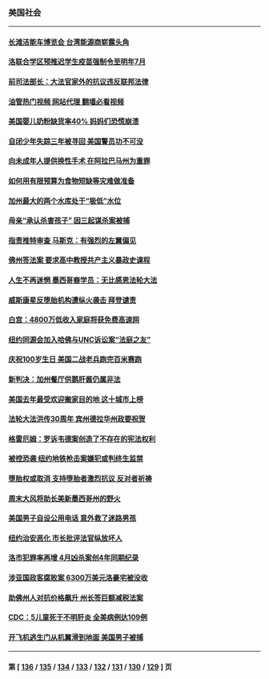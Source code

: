 ### 美国社会
---
#### [长滩洁能车博览会 台湾能源商崭露头角](../../pages/ncid1078160/n13732703.md?05111245) 
#### [洛联合学区预推迟学生疫苗强制令至明年7月](../../pages/ncid1078160/n13732654.md?05111245) 
#### [前司法部长：大法官家外的抗议违反联邦法律](../../pages/ncid1078160/n13732396.md?05111245) 
#### [油管热门视频 网站代理 翻墙必看视频](http://209.222.30.114:81/youtube.html?05111245)
#### [美国婴儿奶粉缺货率40% 妈妈们恐慌崩溃](../../pages/ncid1078160/n13732291.md?05111245) 
#### [自闭少年失踪三年被寻回 美国警员功不可没](../../pages/ncid1078160/n13731913.md?05111245) 
#### [向未成年人提供换性手术 在阿拉巴马州为重罪](../../pages/ncid1078160/n13732236.md?05111245) 
#### [如何用有限预算为食物短缺等灾难做准备](../../pages/ncid1078160/n13731661.md?05111245) 
#### [加州最大的两个水库处于“极低”水位](../../pages/ncid1078160/n13731856.md?05111245) 
#### [母亲“承认杀害孩子” 因三起谋杀案被捕](../../pages/ncid1078160/n13731838.md?05111245) 
#### [指责推特审查 马斯克：有强烈的左翼偏见](../../pages/ncid1078160/n13731570.md?05111245) 
#### [佛州签法案 要求高中教授共产主义暴政史课程](../../pages/ncid1078160/n13731619.md?05111245) 
#### [人生不再迷惘 墨西哥裔学员：无比感恩法轮大法](../../pages/ncid1078160/n13731561.md?05111245) 
#### [威斯康星反堕胎机构遭纵火袭击 拜登谴责](../../pages/ncid1078160/n13731526.md?05111245) 
#### [白宫：4800万低收入家庭将获免费高速网](../../pages/ncid1078160/n13731291.md?05111245) 
#### [纽约同源会加入哈佛与UNC诉讼案“法庭之友”](../../pages/ncid1078160/n13730862.md?05111245) 
#### [庆祝100岁生日 美国二战老兵跑完百米赛跑](../../pages/ncid1078160/n13730833.md?05111245) 
#### [新判决：加州餐厅供鹅肝酱仍属非法](../../pages/ncid1078160/n13730811.md?05111245) 
#### [美国去年最受欢迎搬家目的地 这十城市上榜](../../pages/ncid1078160/n13730755.md?05111245) 
#### [法轮大法洪传30周年 宾州德拉华州政要祝贺](../../pages/ncid1078160/n13730733.md?05111245) 
#### [格雷厄姆：罗诉韦德案创造了不存在的宪法权利](../../pages/ncid1078160/n13730656.md?05111245) 
#### [被控恐袭 纽约地铁枪击案嫌犯或判终生监禁](../../pages/ncid1078160/n13730581.md?05111245) 
#### [堕胎权或取消 支持堕胎者激烈抗议 反对者祈祷](../../pages/ncid1078160/n13730372.md?05111245) 
#### [周末大风将助长美新墨西哥州的野火](../../pages/ncid1078160/n13729827.md?05111245) 
#### [美国男子自设公用电话 意外救了迷路男孩](../../pages/ncid1078160/n13729332.md?05111245) 
#### [纽约治安恶化 市长批评法官纵放坏人](../../pages/ncid1078160/n13729227.md?05111245) 
#### [洛市犯罪率再增 4月凶杀案创4年同期纪录](../../pages/ncid1078160/n13729105.md?05111245) 
#### [涉亚国政客腐败案 6300万美元洛豪宅被没收](../../pages/ncid1078160/n13729128.md?05111245) 
#### [助佛州人对抗价格飙升 州长签巨额减税法案](../../pages/ncid1078160/n13728979.md?05111245) 
#### [CDC：5儿童死于不明肝炎 全美病例达109例](../../pages/ncid1078160/n13729016.md?05111245) 
#### [开飞机逃生门从机翼滑到地面 美国男子被捕](../../pages/ncid1078160/n13728836.md?05111245) 

---
#### 第 [ [136](./136.md?05111245) / [135](./135.md?05111245) / [134](./134.md?05111245) / [133](./133.md?05111245) / [132](./132.md?05111245) / [131](./131.md?05111245) / [130](./130.md?05111245) / [129](./129.md?05111245) ] 页
